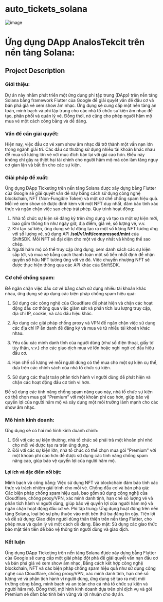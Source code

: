 # auto_tickets_solana

![image](https://github.com/coronatusvi/AnalosTekcit_HackthonSolana/assets/89189270/f1803939-d4f1-4434-9eb6-3dca11792b7a)

# Ứng dụng DApp AnalosTekcit trên nền tảng Solana:

## Project Description

### Giới thiệu:
Dự án này nhằm phát triển một ứng dụng phi tập trung (DApp) trên nền tảng Solana bằng framework Flutter của Google để giải quyết vấn đề đầu cơ và bán phá giá vé xem show âm nhạc. Ứng dụng sẽ cung cấp một nền tảng an toàn, minh bạch và phi tập trung cho các nhà tổ chức sự kiện âm nhạc để tạo, phân phối và quản lý vé. Đồng thời, nó cũng cho phép người hâm mộ mua vé một cách công bằng và dễ dàng.


### Vấn đề cần giải quyết:
Hiện nay, việc đầu cơ vé xem show âm nhạc đã trở thành một vấn nạn lớn trong ngành giải trí. Các đầu cơ thường sử dụng nhiều tài khoản khác nhau để mua số lượng lớn vé với mục đích bán lại với giá cao hơn. Điều này không chỉ gây ra thiệt hại tài chính cho người hâm mộ mà còn làm tăng nguy cơ gian lận và bất ổn cho các sự kiện.


### Giải pháp đề xuất:

Ứng dụng DApp Ticketing trên nền tảng Solana được xây dựng bằng Flutter của Google sẽ giải quyết vấn đề này bằng cách sử dụng công nghệ blockchain, NFT (Non-Fungible Token) và một cơ chế chống spam hiệu quả. Mỗi vé xem show sẽ được đính kèm với một NFT duy nhất, đảm bảo tính xác thực và ngăn chặn việc sao chép trái phép.
Quy trình hoạt động:
1. Nhà tổ chức sự kiện sẽ đăng ký trên ứng dụng và tạo ra một sự kiện mới, bao gồm thông tin như ngày giờ, địa điểm, giá vé, số lượng vé, v.v.
2. Khi tạo sự kiện, ứng dụng sẽ tự động tạo ra một số lượng NFT tương ứng với số lượng vé, sử dụng API **/sol/v1/nft/compressed/mint** của ShiftSDK. Mỗi NFT sẽ đại diện cho một vé duy nhất và không thể sao chép.
3. Người hâm mộ có thể truy cập ứng dụng, xem danh sách các sự kiện sắp tới, và mua vé bằng cách thanh toán một số tiền nhất định để nhận quyền sở hữu NFT tương ứng với vé đó. Việc chuyển nhượng NFT sẽ được thực hiện thông qua các API khác của ShiftSDK.

### Cơ chế chống spam:
Để ngăn chặn việc đầu cơ vé bằng cách sử dụng nhiều tài khoản khác nhau, ứng dụng sẽ áp dụng các biện pháp chống spam hiệu quả:

1. Sử dụng các công nghệ của Cloudflare để phát hiện và chặn các hoạt động đầu cơ thông qua việc giám sát và phân tích lưu lượng truy cập, địa chỉ IP, cookie, và các dấu hiệu khác.

2. Áp dụng các giải pháp chống proxy và VPN để ngăn chặn việc sử dụng các địa chỉ IP ẩn danh để đăng ký và mua vé từ nhiều tài khoản khác nhau.

3. Yêu cầu xác minh danh tính của người dùng (như số điện thoại, giấy tờ tùy thân, v.v.) cho các giao dịch mua vé lớn hoặc nghi ngờ có dấu hiệu đầu cơ.

4. Hạn chế số lượng vé mỗi người dùng có thể mua cho một sự kiện cụ thể, dựa trên các chính sách của nhà tổ chức sự kiện.

5. Sử dụng các thuật toán phân tích hành vi người dùng để phát hiện và chặn các hoạt động đầu cơ tinh vi hơn.

Để sử dụng các tính năng chống spam nâng cao này, nhà tổ chức sự kiện có thể chọn mua gói "Premium" với một khoản phí cao hơn, giúp bảo vệ quyền lợi của người hâm mộ và xây dựng một môi trường lành mạnh cho các show âm nhạc.



### Mô hình kinh doanh:
Ứng dụng sẽ có hai mô hình kinh doanh chính:
1. Đối với các sự kiện thường, nhà tổ chức sẽ phải trả một khoản phí nhỏ cho mỗi vé được tạo ra trên ứng dụng.
2. Đối với các sự kiện lớn, nhà tổ chức có thể chọn mua gói "Premium" với một khoản phí cao hơn để được sử dụng các tính năng chống spam nâng cao, giúp bảo vệ quyền lợi của người hâm mộ.

#### Lợi ích và đặc điểm nổi bật:
Minh bạch và công bằng: Việc sử dụng NFT và blockchain đảm bảo tính xác thực và trách nhiệm giải trình cho mỗi vé.
Chống đầu cơ và bán phá giá: Các biện pháp chống spam hiệu quả, bao gồm sử dụng công nghệ của Cloudflare, chống proxy/VPN, xác minh danh tính, hạn chế số lượng vé và phân tích hành vi người dùng, giúp bảo vệ quyền lợi của người hâm mộ và ngăn chặn hoạt động đầu cơ vé.
Phi tập trung: Ứng dụng hoạt động trên nền tảng Solana, loại bỏ sự phụ thuộc vào một bên thứ ba đáng tin cậy.
Tiện lợi và dễ sử dụng: Giao diện người dùng thân thiện trên nền tảng Flutter, cho phép mua và quản lý vé một cách dễ dàng.
Bảo mật: Sử dụng các giao thức bảo mật tiên tiến để bảo vệ thông tin người dùng và giao dịch.

### Kết luận
Ứng dụng DApp Ticketing trên nền tảng Solana được xây dựng bằng Flutter của Google sẽ cung cấp một giải pháp đột phá để giải quyết vấn nạn đầu cơ và bán phá giá vé xem show âm nhạc. Bằng cách kết hợp công nghệ blockchain, NFT và các biện pháp chống spam hiệu quả như sử dụng công nghệ của Cloudflare, chống proxy/VPN, xác minh danh tính, hạn chế số lượng vé và phân tích hành vi người dùng, ứng dụng sẽ tạo ra một môi trường công bằng, minh bạch và an toàn cho cả nhà tổ chức sự kiện và người hâm mộ. Đồng thời, mô hình kinh doanh dựa trên phí dịch vụ và gói Premium sẽ đảm bảo tính bền vững và lợi nhuận cho dự án.

